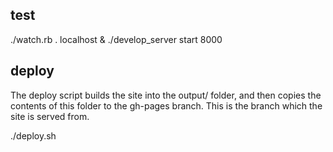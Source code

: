 ## test

./watch.rb . localhost &
./develop_server start 8000

## deploy

The deploy script builds the site into the output/ folder, and then copies the
contents of this folder to the gh-pages branch. This is the branch which the
site is served from.

./deploy.sh
